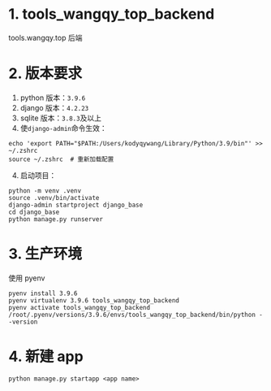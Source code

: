 # 1. tools_wangqy_top_backend

tools.wangqy.top 后端

# 2. 版本要求

1. python 版本：`3.9.6`
2. django 版本：`4.2.23`
3. sqlite 版本：`3.8.3`及以上
4. 使`django-admin`命令生效：

```shell
echo 'export PATH="$PATH:/Users/kodyqywang/Library/Python/3.9/bin"' >> ~/.zshrc
source ~/.zshrc  # 重新加载配置
```

4. 启动项目：

```shell
python -m venv .venv
source .venv/bin/activate
django-admin startproject django_base
cd django_base
python manage.py runserver
```

# 3. 生产环境

使用 pyenv

```shell
pyenv install 3.9.6
pyenv virtualenv 3.9.6 tools_wangqy_top_backend
pyenv activate tools_wangqy_top_backend
/root/.pyenv/versions/3.9.6/envs/tools_wangqy_top_backend/bin/python --version
```

# 4. 新建 app

```shell
python manage.py startapp <app name>
```
